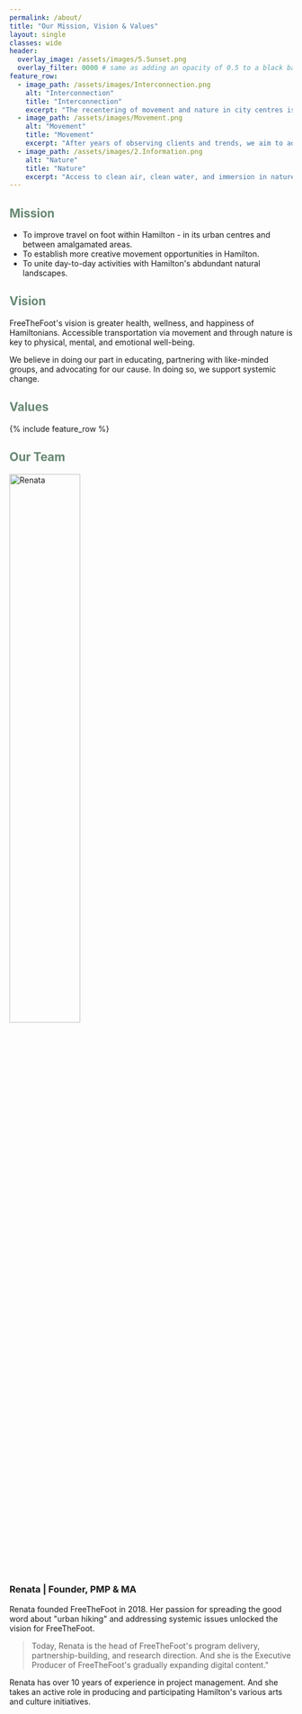 ```yaml
---
permalink: /about/
title: "Our Mission, Vision & Values"
layout: single
classes: wide
header:
  overlay_image: /assets/images/5.Sunset.png
  overlay_filter: 0000 # same as adding an opacity of 0.5 to a black background
feature_row:
  - image_path: /assets/images/Interconnection.png
    alt: "Interconnection"
    title: "Interconnection"
    excerpt: "The recentering of movement and nature in city centres is necessary for a happier body, community, and life."
  - image_path: /assets/images/Movement.png
    alt: "Movement"
    title: "Movement"
    excerpt: "After years of observing clients and trends, we aim to address many (reversible) health and wellness issues, beginning with movement patterns."
  - image_path: /assets/images/2.Information.png
    alt: "Nature"
    title: "Nature"
    excerpt: "Access to clean air, clean water, and immersion in nature makes walking feasible."
---   
```


<h2 style="color:rgb(102, 136, 114);">Mission</h2>
<ul>
  <li>To improve travel on foot within Hamilton - in its urban centres and between amalgamated areas.</li>
  <li>To establish more creative movement opportunities in Hamilton.</li>
  <li>To unite day-to-day activities with Hamilton's abdundant natural landscapes.</li>
</ul>

<h2 style="color: rgb(102, 136, 114);">Vision</h2>

<p>FreeTheFoot's vision is greater health, wellness, and happiness of Hamiltonians. Accessible transportation via movement and through nature is key to physical, mental, and emotional well-being.</p>

<p>We believe in doing our part in educating, partnering with like-minded groups, and advocating for our cause. In doing so, we support systemic change.</p> 

<h2 style="color: rgb(102, 136, 114);">Values</h2>

{% include feature_row %}

<h2 style="color: rgb(102, 136, 114);">Our Team</h2>

<img src="{{ site.baseurl }}/assets/images/Renata.png" style="width: 50%; height: auto;" alt="Renata">

<h3>Renata | Founder, PMP & MA</h3>

<p>Renata founded FreeTheFoot in 2018. Her passion for spreading the good word about "urban hiking" and addressing systemic issues unlocked the vision for FreeTheFoot.</p>
<blockquote>Today, Renata is the head of FreeTheFoot's program delivery, partnership-building, and research direction. And she is the Executive Producer of FreeTheFoot's gradually expanding digital content."</blockquote>
<p>Renata has over 10 years of experience in project management. And she takes an active role in producing and participating Hamilton's various arts and culture initiatives.<p> 
